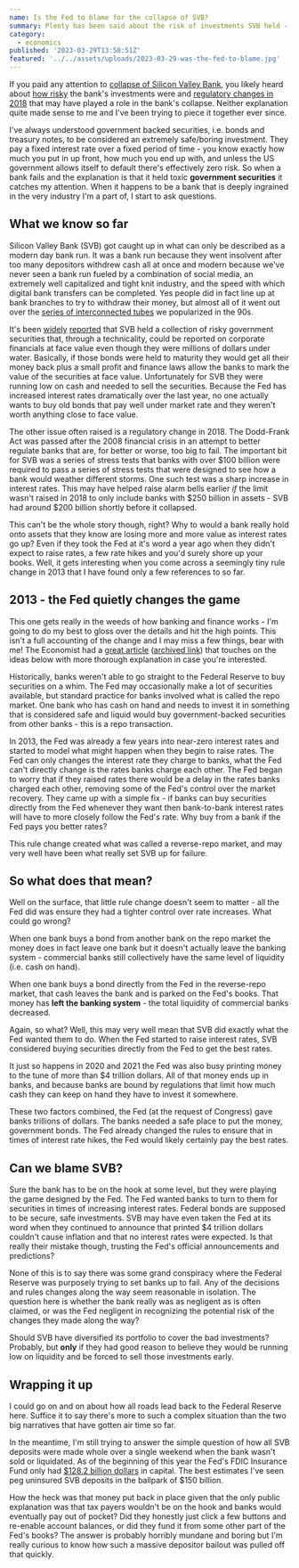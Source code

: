 ```yaml
---
name: Is the Fed to blame for the collapse of SVB? 
summary: Plenty has been said about the risk of investments SVB held - were they playing a game the Fed designed?
category:
  - economics
published: '2023-03-29T13:50:51Z'
featured: '../../assets/uploads/2023-03-29-was-the-fed-to-blame.jpg'
---
```


If you paid any attention to [collapse of Silicon Valley Bank](https://en.wikipedia.org/wiki/Collapse_of_Silicon_Valley_Bank), you likely heard about [how risky](https://www.bloomberg.com/opinion/articles/2023-03-14/svb-took-the-wrong-risks) the bank's investments were and [regulatory changes in 2018](https://rooseveltinstitute.org/2023/03/15/how-2018-regulatory-rollbacks-set-the-stage-for-the-silicon-valley-bank-collapse-and-how-to-change-course/) that may have played a role in the bank's collapse. Neither explanation quite made sense to me and I've been trying to piece it together ever since.

I've always understood government backed securities, i.e. bonds and treasury notes, to be considered an extremely safe/boring investment. They pay a fixed interest rate over a fixed period of time - you know exactly how much you put in up front, how much you end up with, and unless the US government allows itself to default there's effectively zero risk. So when a bank fails and the explanation is that it held toxic **government securities** it catches my attention. When it happens to be a bank that is deeply ingrained in the very industry I'm a part of, I start to ask questions.

## What we know so far

Silicon Valley Bank (SVB) got caught up in what can only be described as a modern day bank run. It was a bank run because they went insolvent after too many depositors withdrew cash all at once and modern because we've never seen a bank run fueled by a combination of social media, an extremely well capitalized and tight knit industry, and the speed with which digital bank transfers can be completed. Yes people did in fact line up at bank branches to try to withdraw their money, but almost all of it went out over the [series of interconnected tubes](https://en.wikipedia.org/wiki/Series_of_tubes) we popularized in the 90s.

It's been [widely](https://www.npr.org/2023/03/19/1164531413/bank-fail-how-government-bonds-turned-toxic-for-silicon-valley-bank) [reported](https://www.wsj.com/articles/banks-investors-revive-push-for-changes-to-securities-accounting-after-svb-collapse-99caa9ce) that SVB held a collection of risky government securities that, through a technicality, could be reported on corporate financials at face value even though they were millions of dollars under water. Basically, if those bonds were held to maturity they would get all their money back plus a small profit and finance laws allow the banks to mark the value of the securities at face value. Unfortunately for SVB they were running low on cash and needed to sell the securities. Because the Fed has increased interest rates dramatically over the last year, no one actually wants to buy old bonds that pay well under market rate and they weren't worth anything close to face value.

The other issue often raised is a regulatory change in 2018. The Dodd-Frank Act was passed after the 2008 financial crisis in an attempt to better regulate banks that are, for better or worse, too big to fail. The important bit for SVB was a series of stress tests that banks with over $100 billion were required to pass a series of stress tests that were designed to see how a bank would weather different storms. One such test was a sharp increase in interest rates. This may have helped raise alarm bells earlier *if* the limit wasn't raised in 2018 to only include banks with $250 billion in assets - SVB had around $200 billion shortly before it collapsed.

This can't be the whole story though, right? Why to would a bank really hold onto assets that they know are losing more and more value as interest rates go up? Even if they took the Fed at it's word a year ago when they didn't expect to raise rates, a few rate hikes and you'd surely shore up your books. Well, it gets interesting when you come across a seemingly tiny rule change in 2013 that I have found only a few references to so far.

## 2013 - the Fed quietly changes the game

This one gets really in the weeds of how banking and finance works - I'm going to do my best to gloss over the details and hit the high points. This isn't a full accounting of the change and I may miss a few things, bear with me! The Economist had a [great article](https://www.economist.com/finance-and-economics/2023/03/21/americas-banks-are-missing-hundreds-of-billions-of-dollars) ([archived link](https://archive.md/qFfCt)) that touches on the ideas below with more thorough explanation in case you're interested.

Historically, banks weren't able to go straight to the Federal Reserve to buy securities on a whim. The Fed may occasionally make a lot of securities available, but standard practice for banks involved what is called the repo market. One bank who has cash on hand and needs to invest it in something that is considered safe and liquid would buy government-backed securities from other banks - this is a repo transaction.

In 2013, the Fed was already a few years into near-zero interest rates and started to model what might happen when they begin to raise rates. The Fed can only changes the interest rate they charge to banks, what the Fed can't directly change is the rates banks charge each other. The Fed began to worry that if they raised rates there would be a delay in the rates banks charged each other, removing some of the Fed's control over the market recovery. They came up with a simple fix - if banks can buy securities directly from the Fed whenever they want then bank-to-bank interest rates will have to more closely follow the Fed's rate. Why buy from a bank if the Fed pays you better rates?

This rule change created what was called a reverse-repo market, and may very well have been what really set SVB up for failure.

## So what does that mean?

Well on the surface, that little rule change doesn't seem to matter - all the Fed did was ensure they had a tighter control over rate increases. What could go wrong?

When one bank buys a bond from another bank on the repo market the money does in fact leave one bank but it doesn't actually leave the banking system - commercial banks still collectively have the same level of liquidity (i.e. cash on hand).

When one bank buys a bond directly from the Fed in the reverse-repo market, that cash leaves the bank and is parked on the Fed's books. That money has **left the banking system** - the total liquidity of commercial banks decreased.

Again, so what? Well, this may very well mean that SVB did exactly what the Fed wanted them to do. When the Fed started to raise interest rates, SVB considered buying securities directly from the Fed to get the best rates.

It just so happens in 2020 and 2021 the Fed was also busy printing money to the tune of more than $4 trillion dollars.  All of that money ends up in banks, and because banks are bound by regulations that limit how much cash they can keep on hand they have to invest it somewhere.

These two factors combined, the Fed (at the request of Congress) gave banks trillions of dollars. The banks needed a safe place to put the money, government bonds. The Fed already changed the rules to ensure that in times of interest rate hikes, the Fed would likely certainly pay the best rates.

## Can we blame SVB?

Sure the bank has to be on the hook at some level, but they were playing the game designed by the Fed. The Fed wanted banks to turn to them for securities in times of increasing interest rates. Federal bonds are supposed to be secure, safe investments. SVB may have even taken the Fed at its word when they continued to announce that printed $4 trillion dollars couldn't cause inflation and that no interest rates were expected. Is that really their mistake though, trusting the Fed's official announcements and predictions?

None of this is to say there was some grand conspiracy where the Federal Reserve was purposely trying to set banks up to fail. Any of the decisions and rules changes along the way seem reasonable in isolation. The question here is whether the bank really was as negligent as is often claimed, or was the Fed negligent in recognizing the potential risk of the changes they made along the way?

Should SVB have diversified its portfolio to cover the bad investments? Probably, but **only** if they had good reason to believe they would be running low on liquidity and be forced to sell those investments early.

## Wrapping it up

I could go on and on about how all roads lead back to the Federal Reserve here. Suffice it to say there's more to such a complex situation than the two big narratives that have gotten air time so far.

In the meantime, I'm still trying to answer the simple question of how all SVB deposits were made whole over a single weekend when the bank wasn't sold or liquidated. As of the beginning of this year the Fed's FDIC Insurance Fund only had [$128.2 billion dollars](https://www.fdic.gov/analysis/quarterly-banking-profile/fdic-quarterly/index.html) in capital. The best estimates I've seen peg uninsured SVB deposits in the ballpark of $150 billion.

How the heck was that money put back in place given that the only public explanation was that tax payers wouldn't be on the hook and banks would eventually pay out of pocket? Did they honestly just click a few buttons and re-enable account balances, or did they fund it from some other part of the Fed's books?  The answer is probably horribly mundane and boring but I'm really curious to know how such a massive depositor bailout was pulled off that quickly.
